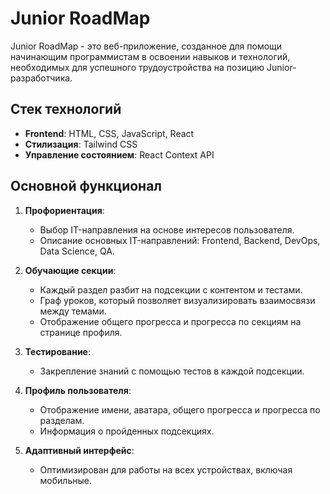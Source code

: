 # Junior RoadMap

Junior RoadMap - это веб-приложение, созданное для помощи начинающим программистам в освоении навыков и технологий, необходимых для успешного трудоустройства на позицию Junior-разработчика.

## Стек технологий

- **Frontend**: HTML, CSS, JavaScript, React
- **Стилизация**: Tailwind CSS
- **Управление состоянием**: React Context API


## Основной функционал

1. **Профориентация**:
   - Выбор IT-направления на основе интересов пользователя.
   - Описание основных IT-направлений: Frontend, Backend, DevOps, Data Science, QA.

2. **Обучающие секции**:
   - Каждый раздел разбит на подсекции с контентом и тестами.
   - Граф уроков, который позволяет визуализировать взаимосвязи между темами.
   - Отображение общего прогресса и прогресса по секциям на странице профиля.

3. **Тестирование**:
   - Закрепление знаний с помощью тестов в каждой подсекции.

4. **Профиль пользователя**:
   - Отображение имени, аватара, общего прогресса и прогресса по разделам.
   - Информация о пройденных подсекциях.

5. **Адаптивный интерфейс**:
   - Оптимизирован для работы на всех устройствах, включая мобильные.